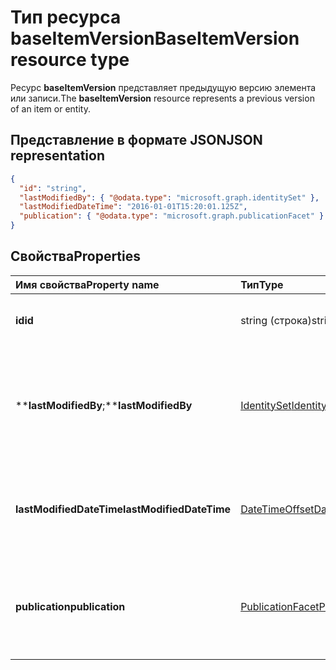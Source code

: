 # <a name="baseitemversion-resource-type"></a><span data-ttu-id="81555-101">Тип ресурса baseItemVersion</span><span class="sxs-lookup"><span data-stu-id="81555-101">BaseItemVersion resource type</span></span>

<span data-ttu-id="81555-102">Ресурс **baseItemVersion** представляет предыдущую версию элемента или записи.</span><span class="sxs-lookup"><span data-stu-id="81555-102">The **baseItemVersion** resource represents a previous version of an item or entity.</span></span>


## <a name="json-representation"></a><span data-ttu-id="81555-103">Представление в формате JSON</span><span class="sxs-lookup"><span data-stu-id="81555-103">JSON representation</span></span>

<!--{
  "blockType": "resource",
  "abstract": true,
  "baseType": "microsoft.graph.entity",
  "@odata.type": "microsoft.graph.baseItemVersion",
  "@type.aka": "oneDrive.baseItemVersion"
}-->

```json
{
  "id": "string",
  "lastModifiedBy": { "@odata.type": "microsoft.graph.identitySet" },
  "lastModifiedDateTime": "2016-01-01T15:20:01.125Z",
  "publication": { "@odata.type": "microsoft.graph.publicationFacet" }
}
```

## <a name="properties"></a><span data-ttu-id="81555-104">Свойства</span><span class="sxs-lookup"><span data-stu-id="81555-104">Properties</span></span>

|      <span data-ttu-id="81555-105">Имя свойства</span><span class="sxs-lookup"><span data-stu-id="81555-105">Property name</span></span>       |                         <span data-ttu-id="81555-106">Тип</span><span class="sxs-lookup"><span data-stu-id="81555-106">Type</span></span>                         |                               <span data-ttu-id="81555-107">Описание</span><span class="sxs-lookup"><span data-stu-id="81555-107">Description</span></span>                               |
| :----------------------- | :--------------------------------------------------- | :---------------------------------------------------------------------- |
| <span data-ttu-id="81555-108">**id**</span><span class="sxs-lookup"><span data-stu-id="81555-108">**id**</span></span>                   | <span data-ttu-id="81555-109">string (строка)</span><span class="sxs-lookup"><span data-stu-id="81555-109">string</span></span>                                               | <span data-ttu-id="81555-110">Идентификатор версии.</span><span class="sxs-lookup"><span data-stu-id="81555-110">The ID of the version.</span></span> <span data-ttu-id="81555-111">Только для чтения.</span><span class="sxs-lookup"><span data-stu-id="81555-111">Read-only.</span></span>                                       |
| <span data-ttu-id="81555-112">****lastModifiedBy**;**</span><span class="sxs-lookup"><span data-stu-id="81555-112">**lastModifiedBy**</span></span>       | [<span data-ttu-id="81555-113">IdentitySet</span><span class="sxs-lookup"><span data-stu-id="81555-113">IdentitySet</span></span>](../resources/identitySet.md)           | <span data-ttu-id="81555-114">Удостоверение пользователя, который последним изменил версию.</span><span class="sxs-lookup"><span data-stu-id="81555-114">Identity of the user which last modified the version.</span></span> <span data-ttu-id="81555-115">Только для чтения.</span><span class="sxs-lookup"><span data-stu-id="81555-115">Read-only.</span></span>        |
| <span data-ttu-id="81555-116">**lastModifiedDateTime**</span><span class="sxs-lookup"><span data-stu-id="81555-116">**lastModifiedDateTime**</span></span> | [<span data-ttu-id="81555-117">DateTimeOffset</span><span class="sxs-lookup"><span data-stu-id="81555-117">DateTimeOffset</span></span>](../resources/timestamp.md)          | <span data-ttu-id="81555-118">Дата и время последнего изменения версии.</span><span class="sxs-lookup"><span data-stu-id="81555-118">Date and time the version was last modified.</span></span> <span data-ttu-id="81555-119">Только для чтения.</span><span class="sxs-lookup"><span data-stu-id="81555-119">Read-only.</span></span>                 |
| <span data-ttu-id="81555-120">**publication**</span><span class="sxs-lookup"><span data-stu-id="81555-120">**publication**</span></span>          | [<span data-ttu-id="81555-121">PublicationFacet</span><span class="sxs-lookup"><span data-stu-id="81555-121">PublicationFacet</span></span>](../resources/publicationfacet.md) | <span data-ttu-id="81555-122">Указывает состояние публикации конкретной версии.</span><span class="sxs-lookup"><span data-stu-id="81555-122">Indicates the publication status of this particular version.</span></span> <span data-ttu-id="81555-123">Только для чтения.</span><span class="sxs-lookup"><span data-stu-id="81555-123">Read-only.</span></span> |


<!-- {
  "type": "#page.annotation",
  "description": "The version facet provides information about the properties of a file version.",
  "keywords": "version,versions,version-history,history",
  "section": "documentation",
  "tocPath": "Facets/Version"
} -->
